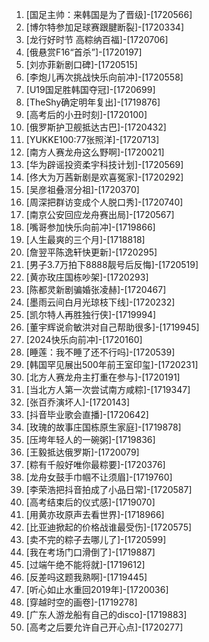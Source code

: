 
1. [国足主帅：来韩国是为了晋级]-[1720566]
1. [博尔特参加足球赛跟腱断裂]-[1720334]
1. [龙行好时节 高粽纳百福]-[1720706]
1. [俄悬赏F16“首杀”]-[1720197]
1. [刘亦菲新剧口碑]-[1720515]
1. [李炮儿再次挑战快乐向前冲]-[1720558]
1. [U19国足胜韩国夺冠]-[1720699]
1. [TheShy确定明年复出]-[1719876]
1. [高考后的小丑时刻]-[1720100]
1. [俄罗斯护卫舰抵达古巴]-[1720432]
1. [YUKKE100:77张照洋]-[1720713]
1. [南方人赛龙舟这么野啊]-[1720021]
1. [华为辟谣投资柔宇科技计划]-[1720569]
1. [佟大为万茜新剧是欢喜冤家]-[1720292]
1. [吴彦祖叠滘分祖]-[1720370]
1. [周深把群访变成个人脱口秀]-[1720740]
1. [南京公安回应龙舟赛出局]-[1720567]
1. [嘴哥参加快乐向前冲]-[1719866]
1. [人生最爽的三个月]-[1718818]
1. [詹翌平陈逸轩快更新]-[1720295]
1. [男子3.7万拍下8888靓号后反悔]-[1720519]
1. [黄亦玫庄国栋吵架]-[1720293]
1. [陈都灵新剧骗婚张凌赫]-[1720467]
1. [墨雨云间白月光琼枝下线]-[1720232]
1. [凯尔特人再胜独行侠]-[1719994]
1. [董宇辉说俞敏洪对自己帮助很多]-[1719945]
1. [2024快乐向前冲]-[1720160]
1. [睡莲：我不睡了还不行吗]-[1720539]
1. [韩国罕见展出500年前王室印玺]-[1720231]
1. [北方人赛龙舟主打重在参与]-[1720191]
1. [当北方人第一次尝试南方咸粽]-[1719347]
1. [张百乔演坏人]-[1720143]
1. [抖音毕业歌会直播]-[1720642]
1. [玫瑰的故事庄国栋原生家庭]-[1719878]
1. [压垮年轻人的一碗粥]-[1719836]
1. [王毅抵达俄罗斯]-[1720079]
1. [粽有千般好唯你最粽要]-[1720376]
1. [龙舟女鼓手巾帼不让须眉]-[1719760]
1. [李荣浩把抖音拍成了小品日常]-[1720587]
1. [高考结束后的仪式感]-[1719070]
1. [用黄亦玫原声去看世界]-[1718966]
1. [比亚迪掀起的价格战谁最受伤]-[1720575]
1. [卖不完的粽子去哪儿了]-[1720599]
1. [我在考场门口滑倒了]-[1719887]
1. [过端午绝不能将就]-[1719612]
1. [反差吗这题我熟啊]-[1719445]
1. [听心如止水重回2019年]-[1720036]
1. [穿越时空的画卷]-[1719278]
1. [广东人游龙船有自己的disco]-[1719883]
1. [高考之后要允许自己开心点]-[1720277]